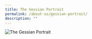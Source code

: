 ```yaml
---
title: The Gessian Portrait
permalink: /about-us/gessian-portrait/
description: ""
---
```

![The Gessian Portrait](/images/GessianPortrait_A4_v2020.png)